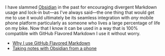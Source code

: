I have slammed [Obsidian](https://obsidian.md/) in the past for encouraging divergent Markdown usage and lock-in but—as I've always said—the one thing that would get me to use it would ultimately be its seamless integration with _any_ mobile phone platform particularly as someone who lives a large percentage of life on my bike. Now that I know it can be used in a way that is 100% compatible with GitHub Flavored Markdown I use it without worry.

* [Why I use GitHub Flavored Markdown](Why%20I%20use%20GitHub%20Flavored%20Markdown.md)
* [Taking notes with Obsidian from a phone](Taking%20notes%20with%20Obsidian%20from%20a%20phone.md)
